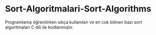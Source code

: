 # Sort-Algoritmalari-Sort-Algorithms
Programlama öğrenilirken sıkça kullanılan ve en cok bilinen bazı sort algoritmaları C dili ile kodlanmıştır.
